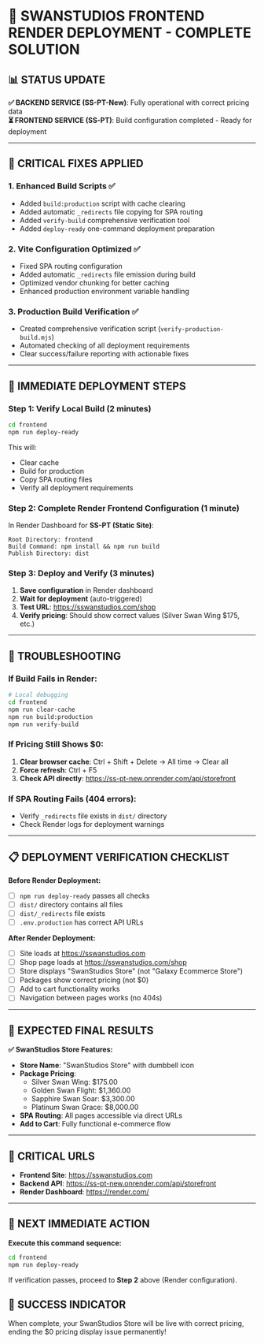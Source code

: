 # 🚀 SWANSTUDIOS FRONTEND RENDER DEPLOYMENT - COMPLETE SOLUTION

## 📊 STATUS UPDATE
**✅ BACKEND SERVICE (SS-PT-New)**: Fully operational with correct pricing data  
**⏳ FRONTEND SERVICE (SS-PT)**: Build configuration completed - Ready for deployment

---

## 🎯 CRITICAL FIXES APPLIED

### 1. **Enhanced Build Scripts** ✅
- Added `build:production` script with cache clearing
- Added automatic `_redirects` file copying for SPA routing
- Added `verify-build` comprehensive verification tool
- Added `deploy-ready` one-command deployment preparation

### 2. **Vite Configuration Optimized** ✅
- Fixed SPA routing configuration 
- Added automatic `_redirects` file emission during build
- Optimized vendor chunking for better caching
- Enhanced production environment variable handling

### 3. **Production Build Verification** ✅
- Created comprehensive verification script (`verify-production-build.mjs`)
- Automated checking of all deployment requirements
- Clear success/failure reporting with actionable fixes

---

## 🚀 IMMEDIATE DEPLOYMENT STEPS

### **Step 1: Verify Local Build (2 minutes)**
```bash
cd frontend
npm run deploy-ready
```
This will:
- Clear cache
- Build for production 
- Copy SPA routing files
- Verify all deployment requirements

### **Step 2: Complete Render Frontend Configuration (1 minute)**
In Render Dashboard for **SS-PT (Static Site)**:

```
Root Directory: frontend
Build Command: npm install && npm run build
Publish Directory: dist
```

### **Step 3: Deploy and Verify (3 minutes)**
1. **Save configuration** in Render dashboard
2. **Wait for deployment** (auto-triggered)
3. **Test URL**: https://sswanstudios.com/shop
4. **Verify pricing**: Should show correct values (Silver Swan Wing $175, etc.)

---

## 🔧 TROUBLESHOOTING

### If Build Fails in Render:
```bash
# Local debugging
cd frontend
npm run clear-cache
npm run build:production
npm run verify-build
```

### If Pricing Still Shows $0:
1. **Clear browser cache**: Ctrl + Shift + Delete → All time → Clear all
2. **Force refresh**: Ctrl + F5
3. **Check API directly**: https://ss-pt-new.onrender.com/api/storefront

### If SPA Routing Fails (404 errors):
- Verify `_redirects` file exists in `dist/` directory
- Check Render logs for deployment warnings

---

## 📋 DEPLOYMENT VERIFICATION CHECKLIST

**Before Render Deployment:**
- [ ] `npm run deploy-ready` passes all checks
- [ ] `dist/` directory contains all files
- [ ] `dist/_redirects` file exists
- [ ] `.env.production` has correct API URLs

**After Render Deployment:**
- [ ] Site loads at https://sswanstudios.com
- [ ] Shop page loads at https://sswanstudios.com/shop  
- [ ] Store displays "SwanStudios Store" (not "Galaxy Ecommerce Store")
- [ ] Packages show correct pricing (not $0)
- [ ] Add to cart functionality works
- [ ] Navigation between pages works (no 404s)

---

## 🎉 EXPECTED FINAL RESULTS

**✅ SwanStudios Store Features:**
- **Store Name**: "SwanStudios Store" with dumbbell icon
- **Package Pricing**: 
  - Silver Swan Wing: $175.00
  - Golden Swan Flight: $1,360.00  
  - Sapphire Swan Soar: $3,300.00
  - Platinum Swan Grace: $8,000.00
- **SPA Routing**: All pages accessible via direct URLs
- **Add to Cart**: Fully functional e-commerce flow

---

## 🔗 CRITICAL URLS

- **Frontend Site**: https://sswanstudios.com
- **Backend API**: https://ss-pt-new.onrender.com/api/storefront
- **Render Dashboard**: https://render.com/

---

## 🚨 NEXT IMMEDIATE ACTION

**Execute this command sequence:**

```bash
cd frontend
npm run deploy-ready
```

If verification passes, proceed to **Step 2** above (Render configuration).

## 💫 SUCCESS INDICATOR
When complete, your SwanStudios Store will be live with correct pricing, ending the $0 pricing display issue permanently!
